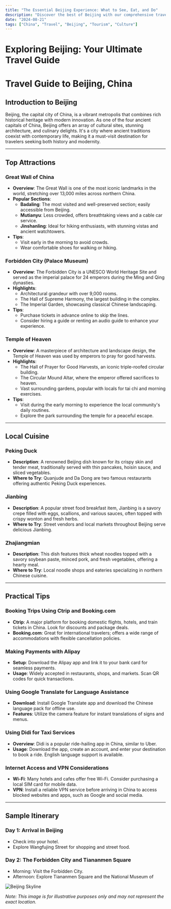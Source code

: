 ```yaml
---
title: "The Essential Beijing Experience: What to See, Eat, and Do"
description: "Discover the best of Beijing with our comprehensive travel guide. Explore top attractions, savor local cuisine, and get insider tips for an unforgettable Chinese adventure."
date: "2024-08-21"
tags: ["China", "Travel", "Beijing", "Tourism", "Culture"]
---
```


# Exploring Beijing: Your Ultimate Travel Guide

# Travel Guide to Beijing, China

## Introduction to Beijing
Beijing, the capital city of China, is a vibrant metropolis that combines rich historical heritage with modern innovation. As one of the four ancient capitals of China, Beijing offers an array of cultural sites, stunning architecture, and culinary delights. It's a city where ancient traditions coexist with contemporary life, making it a must-visit destination for travelers seeking both history and modernity.

---

## Top Attractions

### Great Wall of China
- **Overview**: The Great Wall is one of the most iconic landmarks in the world, stretching over 13,000 miles across northern China.
- **Popular Sections**:
  - **Badaling**: The most visited and well-preserved section; easily accessible from Beijing.
  - **Mutianyu**: Less crowded, offers breathtaking views and a cable car service.
  - **Jinshanling**: Ideal for hiking enthusiasts, with stunning vistas and ancient watchtowers.
- **Tips**:
  - Visit early in the morning to avoid crowds.
  - Wear comfortable shoes for walking or hiking.

### Forbidden City (Palace Museum)
- **Overview**: The Forbidden City is a UNESCO World Heritage Site and served as the imperial palace for 24 emperors during the Ming and Qing dynasties.
- **Highlights**:
  - Architectural grandeur with over 9,000 rooms.
  - The Hall of Supreme Harmony, the largest building in the complex.
  - The Imperial Garden, showcasing classical Chinese landscaping.
- **Tips**:
  - Purchase tickets in advance online to skip the lines.
  - Consider hiring a guide or renting an audio guide to enhance your experience.

### Temple of Heaven
- **Overview**: A masterpiece of architecture and landscape design, the Temple of Heaven was used by emperors to pray for good harvests.
- **Highlights**:
  - The Hall of Prayer for Good Harvests, an iconic triple-roofed circular building.
  - The Circular Mound Altar, where the emperor offered sacrifices to heaven.
  - Vast surrounding gardens, popular with locals for tai chi and morning exercises.
- **Tips**:
  - Visit during the early morning to experience the local community's daily routines.
  - Explore the park surrounding the temple for a peaceful escape.

---

## Local Cuisine

### Peking Duck
- **Description**: A renowned Beijing dish known for its crispy skin and tender meat, traditionally served with thin pancakes, hoisin sauce, and sliced vegetables.
- **Where to Try**: Quanjude and Da Dong are two famous restaurants offering authentic Peking Duck experiences.

### Jianbing
- **Description**: A popular street food breakfast item, Jianbing is a savory crepe filled with eggs, scallions, and various sauces, often topped with crispy wonton and fresh herbs.
- **Where to Try**: Street vendors and local markets throughout Beijing serve delicious Jianbing.

### Zhajiangmian
- **Description**: This dish features thick wheat noodles topped with a savory soybean paste, minced pork, and fresh vegetables, offering a hearty meal.
- **Where to Try**: Local noodle shops and eateries specializing in northern Chinese cuisine.

---

## Practical Tips

### Booking Trips Using Ctrip and Booking.com
- **Ctrip**: A major platform for booking domestic flights, hotels, and train tickets in China. Look for discounts and package deals.
- **Booking.com**: Great for international travelers; offers a wide range of accommodations with flexible cancellation policies.

### Making Payments with Alipay
- **Setup**: Download the Alipay app and link it to your bank card for seamless payments.
- **Usage**: Widely accepted in restaurants, shops, and markets. Scan QR codes for quick transactions.

### Using Google Translate for Language Assistance
- **Download**: Install Google Translate app and download the Chinese language pack for offline use.
- **Features**: Utilize the camera feature for instant translations of signs and menus.

### Using Didi for Taxi Services
- **Overview**: Didi is a popular ride-hailing app in China, similar to Uber.
- **Usage**: Download the app, create an account, and enter your destination to book a ride. English language support is available.

### Internet Access and VPN Considerations
- **Wi-Fi**: Many hotels and cafes offer free Wi-Fi. Consider purchasing a local SIM card for mobile data.
- **VPN**: Install a reliable VPN service before arriving in China to access blocked websites and apps, such as Google and social media.

---

## Sample Itinerary

### Day 1: Arrival in Beijing
- Check into your hotel.
- Explore Wangfujing Street for shopping and street food.

### Day 2: The Forbidden City and Tiananmen Square
- Morning: Visit the Forbidden City.
- Afternoon: Explore Tiananmen Square and the National Museum of

<img src="https://source.unsplash.com/1600x900/?Beijing,cityscape" alt="Beijing Skyline" loading="lazy">

*Note: This image is for illustrative purposes only and may not represent the exact location.*

